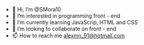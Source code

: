 - 👋 Hi, I’m @SMora10
- 👀 I’m interested in programming front - end
- 🌱 I’m currently learning JavaScrip, HTML and CSS
- 💞️ I’m looking to collaborate on front - end
- 📫 How to reach me alexmn_91@hotmail.com

<!---
SMora10/SMora10 is a ✨ special ✨ repository because its `README.md` (this file) appears on your GitHub profile.
You can click the Preview link to take a look at your changes.
--->
